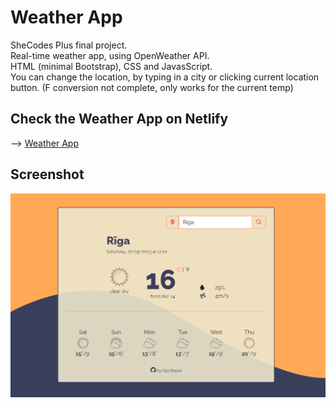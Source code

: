 # Weather App
SheCodes Plus final project.  
Real-time weather app, using OpenWeather API.  
HTML (minimal Bootstrap), CSS and JavasScript.  
You can change the location, by typing in a city or clicking current location button.
(F conversion not complete, only works for the current temp)



## Check the Weather App on Netlify

--> [Weather App](https://timely-syrniki-4ea92f.netlify.app/)



## Screenshot

![Screenshot](weather_app_screenshot.jpg)
